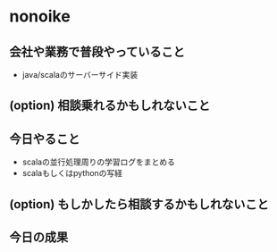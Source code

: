 # nonoike

## 会社や業務で普段やっていること
- java/scalaのサーバーサイド実装

## (option) 相談乗れるかもしれないこと

## 今日やること
- scalaの並行処理周りの学習ログをまとめる  
- scalaもしくはpythonの写経  

## (option) もしかしたら相談するかもしれないこと

## 今日の成果
